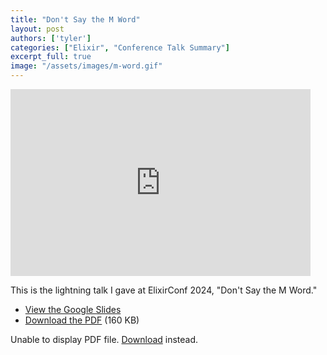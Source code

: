```yaml
---
title: "Don't Say the M Word"
layout: post
authors: ['tyler']
categories: ["Elixir", "Conference Talk Summary"]
excerpt_full: true
image: "/assets/images/m-word.gif"
---
```


<p><iframe width="480" height="299" src="https://www.youtube.com/embed/QJCWzN1Vahs?start=810" title="YouTube video player" frameborder="0" allow="accelerometer; autoplay; clipboard-write; encrypted-media; gyroscope; picture-in-picture; web-share" allowfullscreen></iframe></p>


This is the lightning talk I gave at ElixirConf 2024, "Don't Say the M Word."

- [View the Google Slides](https://docs.google.com/presentation/d/1TyV-0bh2949wU1plYqD-7dgJie6iDI41mCyenDNad4k/edit?usp=sharing)
- [Download the PDF](/assets/files/dont-say-m-word-elixirconf-2024.pdf) (160 KB)

<object data="/assets/files/dont-say-m-word-elixirconf-2024.pdf" type="application/pdf" width="100%" height="500px">
    <p>Unable to display PDF file. <a href="/assets/files/dont-say-m-word-elixirconf-2024.pdf">Download</a> instead.</p>
</object>
